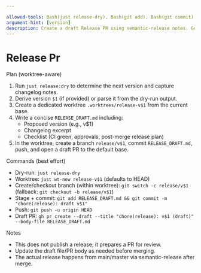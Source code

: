 ```yaml
---

allowed-tools: Bash(just release-dry), Bash(git add), Bash(git commit), Bash(git push), Bash(git switch), Bash(git checkout), Bash(gh pr create), Edit, Write
argument-hint: [version]
description: Create a draft Release PR using semantic-release notes. Generates RELEASE\_DRAFT.md, commits it on a release branch, and opens a draft PR
---
```


# Release Pr

Plan (worktree-aware)

1. Run `just release:dry` to determine the next version and capture changelog notes.
1. Derive version `$1` (if provided) or parse it from the dry-run output.
1. Create a dedicated worktree `.worktrees/release-v$1` from the current base.
1. Write a concise `RELEASE_DRAFT.md` including:
   - Proposed version (e.g., v$1)
   - Changelog excerpt
   - Checklist (CI green, approvals, post-merge release plan)
1. In the worktree, create a branch `release/v$1`, commit `RELEASE_DRAFT.md`, push, and open a draft PR to the default
   base.

Commands (best effort)

- Dry-run: `just release-dry`
- Worktree: `just wt-new release-v$1` (defaults to HEAD)
- Create/checkout branch (within worktree): `git switch -c release/v$1` (fallback: `git checkout -b release/v$1`)
- Stage + commit: `git add RELEASE_DRAFT.md && git commit -m "chore(release): draft v$1"`
- Push: `git push -u origin HEAD`
- Draft PR: `gh pr create --draft --title "chore(release): v$1 (draft)" --body-file RELEASE_DRAFT.md`

Notes

- This does not publish a release; it prepares a PR for review.
- Update the draft file/PR body as needed before merging.
- The actual release happens from main/master via semantic-release after merge.
